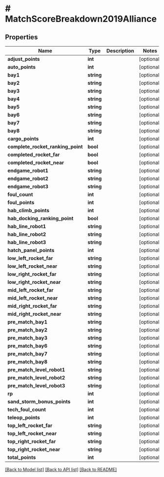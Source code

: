 # # MatchScoreBreakdown2019Alliance

## Properties

Name | Type | Description | Notes
------------ | ------------- | ------------- | -------------
**adjust_points** | **int** |  | [optional] 
**auto_points** | **int** |  | [optional] 
**bay1** | **string** |  | [optional] 
**bay2** | **string** |  | [optional] 
**bay3** | **string** |  | [optional] 
**bay4** | **string** |  | [optional] 
**bay5** | **string** |  | [optional] 
**bay6** | **string** |  | [optional] 
**bay7** | **string** |  | [optional] 
**bay8** | **string** |  | [optional] 
**cargo_points** | **int** |  | [optional] 
**complete_rocket_ranking_point** | **bool** |  | [optional] 
**completed_rocket_far** | **bool** |  | [optional] 
**completed_rocket_near** | **bool** |  | [optional] 
**endgame_robot1** | **string** |  | [optional] 
**endgame_robot2** | **string** |  | [optional] 
**endgame_robot3** | **string** |  | [optional] 
**foul_count** | **int** |  | [optional] 
**foul_points** | **int** |  | [optional] 
**hab_climb_points** | **int** |  | [optional] 
**hab_docking_ranking_point** | **bool** |  | [optional] 
**hab_line_robot1** | **string** |  | [optional] 
**hab_line_robot2** | **string** |  | [optional] 
**hab_line_robot3** | **string** |  | [optional] 
**hatch_panel_points** | **int** |  | [optional] 
**low_left_rocket_far** | **string** |  | [optional] 
**low_left_rocket_near** | **string** |  | [optional] 
**low_right_rocket_far** | **string** |  | [optional] 
**low_right_rocket_near** | **string** |  | [optional] 
**mid_left_rocket_far** | **string** |  | [optional] 
**mid_left_rocket_near** | **string** |  | [optional] 
**mid_right_rocket_far** | **string** |  | [optional] 
**mid_right_rocket_near** | **string** |  | [optional] 
**pre_match_bay1** | **string** |  | [optional] 
**pre_match_bay2** | **string** |  | [optional] 
**pre_match_bay3** | **string** |  | [optional] 
**pre_match_bay6** | **string** |  | [optional] 
**pre_match_bay7** | **string** |  | [optional] 
**pre_match_bay8** | **string** |  | [optional] 
**pre_match_level_robot1** | **string** |  | [optional] 
**pre_match_level_robot2** | **string** |  | [optional] 
**pre_match_level_robot3** | **string** |  | [optional] 
**rp** | **int** |  | [optional] 
**sand_storm_bonus_points** | **int** |  | [optional] 
**tech_foul_count** | **int** |  | [optional] 
**teleop_points** | **int** |  | [optional] 
**top_left_rocket_far** | **string** |  | [optional] 
**top_left_rocket_near** | **string** |  | [optional] 
**top_right_rocket_far** | **string** |  | [optional] 
**top_right_rocket_near** | **string** |  | [optional] 
**total_points** | **int** |  | [optional] 

[[Back to Model list]](../../README.md#documentation-for-models) [[Back to API list]](../../README.md#documentation-for-api-endpoints) [[Back to README]](../../README.md)


